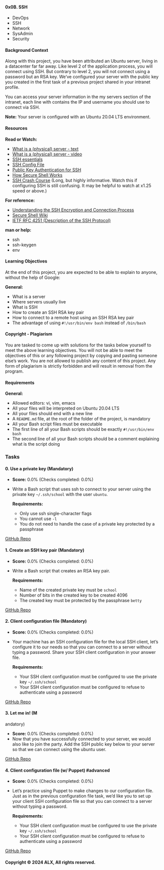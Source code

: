 #### 0x0B. SSH
- DevOps
- SSH
- Network
- SysAdmin
- Security

#### Background Context

Along with this project, you have been attributed an Ubuntu server, living in a datacenter far far away. Like level 2 of the application process, you will connect using SSH. But contrary to level 2, you will not connect using a password but an RSA key. We’ve configured your server with the public key you created in the first task of a previous project shared in your intranet profile.

You can access your server information in the my servers section of the intranet, each line with contains the IP and username you should use to connect via SSH.

**Note:** Your server is configured with an Ubuntu 20.04 LTS environment.

#### Resources

**Read or Watch:**
- [What is a (physical) server - text](#)
- [What is a (physical) server - video](#)
- [SSH essentials](#)
- [SSH Config File](#)
- [Public Key Authentication for SSH](#)
- [How Secure Shell Works](#)
- [SSH Crash Course](#) (Long, but highly informative. Watch this if configuring SSH is still confusing. It may be helpful to watch at x1.25 speed or above.)

**For reference:**
- [Understanding the SSH Encryption and Connection Process](#)
- [Secure Shell Wiki](#)
- [IETF RFC 4251 (Description of the SSH Protocol)](#)

**man or help:**
- ssh
- ssh-keygen
- env

#### Learning Objectives

At the end of this project, you are expected to be able to explain to anyone, without the help of Google:

**General:**
- What is a server
- Where servers usually live
- What is SSH
- How to create an SSH RSA key pair
- How to connect to a remote host using an SSH RSA key pair
- The advantage of using `#!/usr/bin/env bash` instead of `/bin/bash`

#### Copyright - Plagiarism

You are tasked to come up with solutions for the tasks below yourself to meet the above learning objectives. You will not be able to meet the objectives of this or any following project by copying and pasting someone else’s work. You are not allowed to publish any content of this project. Any form of plagiarism is strictly forbidden and will result in removal from the program.

#### Requirements

**General:**
- Allowed editors: vi, vim, emacs
- All your files will be interpreted on Ubuntu 20.04 LTS
- All your files should end with a new line
- A `README.md` file, at the root of the folder of the project, is mandatory
- All your Bash script files must be executable
- The first line of all your Bash scripts should be exactly `#!/usr/bin/env bash`
- The second line of all your Bash scripts should be a comment explaining what is the script doing

### Tasks

#### 0. Use a private key (Mandatory)
- **Score:** 0.0% (Checks completed: 0.0%)
- Write a Bash script that uses ssh to connect to your server using the private key `~/.ssh/school` with the user `ubuntu`.
  
  **Requirements:**
  - Only use ssh single-character flags
  - You cannot use `-l`
  - You do not need to handle the case of a private key protected by a passphrase

[GitHub Repo](https://github.com/alx-system_engineering-devops/0x0B-ssh/blob/main/0-use_a_private_key)

#### 1. Create an SSH key pair (Mandatory)
- **Score:** 0.0% (Checks completed: 0.0%)
- Write a Bash script that creates an RSA key pair.
  
  **Requirements:**
  - Name of the created private key must be `school`
  - Number of bits in the created key to be created 4096
  - The created key must be protected by the passphrase `betty`

[GitHub Repo](https://github.com/alx-system_engineering-devops/0x0B-ssh/blob/main/1-create_ssh_key_pair)

#### 2. Client configuration file (Mandatory)
- **Score:** 0.0% (Checks completed: 0.0%)
- Your machine has an SSH configuration file for the local SSH client, let’s configure it to our needs so that you can connect to a server without typing a password. Share your SSH client configuration in your answer file.

  **Requirements:**
  - Your SSH client configuration must be configured to use the private key `~/.ssh/school`
  - Your SSH client configuration must be configured to refuse to authenticate using a password

[GitHub Repo](https://github.com/alx-system_engineering-devops/0x0B-ssh/blob/main/2-ssh_config)

#### 3. Let me in! (M

andatory)
- **Score:** 0.0% (Checks completed: 0.0%)
- Now that you have successfully connected to your server, we would also like to join the party. Add the SSH public key below to your server so that we can connect using the ubuntu user.

[GitHub Repo](https://github.com/alx-system_engineering-devops/0x0B-ssh/blob/main/3-ssh-key)

#### 4. Client configuration file (w/ Puppet) #advanced
- **Score:** 0.0% (Checks completed: 0.0%)
- Let’s practice using Puppet to make changes to our configuration file. Just as in the previous configuration file task, we’d like you to set up your client SSH configuration file so that you can connect to a server without typing a password.

  **Requirements:**
  - Your SSH client configuration must be configured to use the private key `~/.ssh/school`
  - Your SSH client configuration must be configured to refuse to authenticate using a password

[GitHub Repo](https://github.com/alx-system_engineering-devops/0x0B-ssh/blob/main/100-puppet_ssh_config.pp)

#### Copyright © 2024 ALX, All rights reserved.


